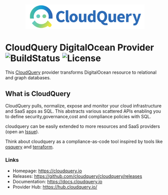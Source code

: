 <p align="center">
<a href="https://cloudquery.io">
<img alt="cloudquery logo" width=75% src="https://github.com/cloudquery/cloudquery/raw/main/docs/images/logo.png" />
</a>
</p>

CloudQuery DigitalOcean Provider ![BuildStatus](https://img.shields.io/github/workflow/status/cloudquery/cq-provider-aws/test?style=flat-square) ![License](https://img.shields.io/github/license/cloudquery/cloudquery?style=flat-square)
==================================

This [CloudQuery](https://github.com/cloudquery/cloudquery)
provider transforms DigitalOcean resource to relational and graph databases.

## What is CloudQuery

CloudQuery pulls, normalize, expose and monitor your cloud infrastructure and SaaS apps as SQL.
This abstracts various scattered APIs enabling you to define security,governance,cost and compliance policies with SQL.

cloudquery can be easily extended to more resources and SaaS providers (open an [Issue](https://github.com/cloudquery/cloudquery/issues)).

Think about cloudquery as a compliance-as-code tool inspired by tools like [osquery](https://github.com/osquery/osquery)
and [terraform](https://github.com/hashicorp/terraform).

### Links
* Homepage: https://cloudquery.io
* Releases: https://github.com/cloudquery/cloudquery/releases
* Documentation: https://docs.cloudquery.io
* Provider Hub: https://hub.cloudquery.io/
